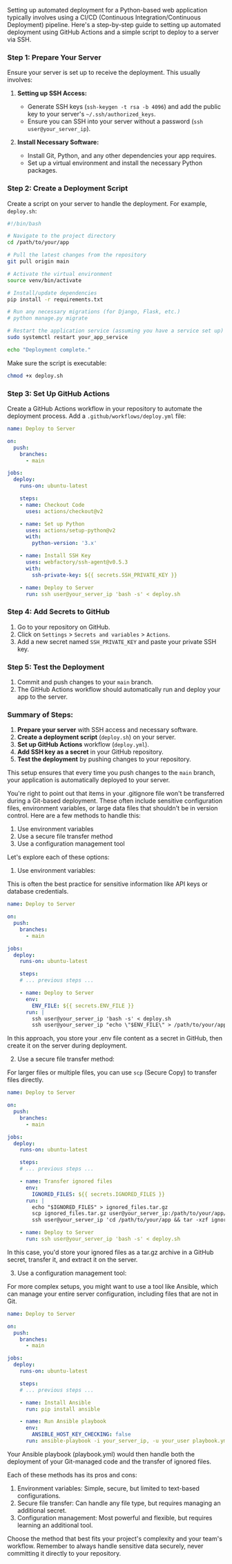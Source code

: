 Setting up automated deployment for a Python-based web application typically involves using a CI/CD (Continuous Integration/Continuous Deployment) pipeline. Here's a step-by-step guide to setting up automated deployment using GitHub Actions and a simple script to deploy to a server via SSH.

### Step 1: Prepare Your Server
Ensure your server is set up to receive the deployment. This usually involves:

1. **Setting up SSH Access:**
   - Generate SSH keys (`ssh-keygen -t rsa -b 4096`) and add the public key to your server's `~/.ssh/authorized_keys`.
   - Ensure you can SSH into your server without a password (`ssh user@your_server_ip`).

2. **Install Necessary Software:**
   - Install Git, Python, and any other dependencies your app requires.
   - Set up a virtual environment and install the necessary Python packages.

### Step 2: Create a Deployment Script
Create a script on your server to handle the deployment. For example, `deploy.sh`:

```bash
#!/bin/bash

# Navigate to the project directory
cd /path/to/your/app

# Pull the latest changes from the repository
git pull origin main

# Activate the virtual environment
source venv/bin/activate

# Install/update dependencies
pip install -r requirements.txt

# Run any necessary migrations (for Django, Flask, etc.)
# python manage.py migrate

# Restart the application service (assuming you have a service set up)
sudo systemctl restart your_app_service

echo "Deployment complete."
```

Make sure the script is executable:

```bash
chmod +x deploy.sh
```

### Step 3: Set Up GitHub Actions
Create a GitHub Actions workflow in your repository to automate the deployment process. Add a `.github/workflows/deploy.yml` file:

```yaml
name: Deploy to Server

on:
  push:
    branches:
      - main

jobs:
  deploy:
    runs-on: ubuntu-latest

    steps:
    - name: Checkout Code
      uses: actions/checkout@v2

    - name: Set up Python
      uses: actions/setup-python@v2
      with:
        python-version: '3.x'

    - name: Install SSH Key
      uses: webfactory/ssh-agent@v0.5.3
      with:
        ssh-private-key: ${{ secrets.SSH_PRIVATE_KEY }}

    - name: Deploy to Server
      run: ssh user@your_server_ip 'bash -s' < deploy.sh
```

### Step 4: Add Secrets to GitHub
1. Go to your repository on GitHub.
2. Click on `Settings` > `Secrets and variables` > `Actions`.
3. Add a new secret named `SSH_PRIVATE_KEY` and paste your private SSH key.

### Step 5: Test the Deployment
1. Commit and push changes to your `main` branch.
2. The GitHub Actions workflow should automatically run and deploy your app to the server.

### Summary of Steps:
1. **Prepare your server** with SSH access and necessary software.
2. **Create a deployment script** (`deploy.sh`) on your server.
3. **Set up GitHub Actions** workflow (`deploy.yml`).
4. **Add SSH key as a secret** in your GitHub repository.
5. **Test the deployment** by pushing changes to your repository.

This setup ensures that every time you push changes to the `main` branch, your application is automatically deployed to your server.


You're right to point out that items in your .gitignore file won't be transferred during a Git-based deployment. These often include sensitive configuration files, environment variables, or large data files that shouldn't be in version control. Here are a few methods to handle this:

1. Use environment variables
2. Use a secure file transfer method
3. Use a configuration management tool

Let's explore each of these options:

1. Use environment variables:

This is often the best practice for sensitive information like API keys or database credentials.

```yaml:.github/workflows/deploy.yml
name: Deploy to Server

on:
  push:
    branches:
      - main

jobs:
  deploy:
    runs-on: ubuntu-latest

    steps:
    # ... previous steps ...

    - name: Deploy to Server
      env:
        ENV_FILE: ${{ secrets.ENV_FILE }}
      run: |
        ssh user@your_server_ip 'bash -s' < deploy.sh
        ssh user@your_server_ip "echo \"$ENV_FILE\" > /path/to/your/app/.env"
```

In this approach, you store your .env file content as a secret in GitHub, then create it on the server during deployment.

2. Use a secure file transfer method:

For larger files or multiple files, you can use `scp` (Secure Copy) to transfer files directly.

```yaml:.github/workflows/deploy.yml
name: Deploy to Server

on:
  push:
    branches:
      - main

jobs:
  deploy:
    runs-on: ubuntu-latest

    steps:
    # ... previous steps ...

    - name: Transfer ignored files
      env:
        IGNORED_FILES: ${{ secrets.IGNORED_FILES }}
      run: |
        echo "$IGNORED_FILES" > ignored_files.tar.gz
        scp ignored_files.tar.gz user@your_server_ip:/path/to/your/app/
        ssh user@your_server_ip 'cd /path/to/your/app && tar -xzf ignored_files.tar.gz && rm ignored_files.tar.gz'

    - name: Deploy to Server
      run: ssh user@your_server_ip 'bash -s' < deploy.sh
```

In this case, you'd store your ignored files as a tar.gz archive in a GitHub secret, transfer it, and extract it on the server.

3. Use a configuration management tool:

For more complex setups, you might want to use a tool like Ansible, which can manage your entire server configuration, including files that are not in Git.

```yaml:.github/workflows/deploy.yml
name: Deploy to Server

on:
  push:
    branches:
      - main

jobs:
  deploy:
    runs-on: ubuntu-latest

    steps:
    # ... previous steps ...

    - name: Install Ansible
      run: pip install ansible

    - name: Run Ansible playbook
      env:
        ANSIBLE_HOST_KEY_CHECKING: false
      run: ansible-playbook -i your_server_ip, -u your_user playbook.yml
```

Your Ansible playbook (playbook.yml) would then handle both the deployment of your Git-managed code and the transfer of ignored files.

Each of these methods has its pros and cons:

1. Environment variables: Simple, secure, but limited to text-based configurations.
2. Secure file transfer: Can handle any file type, but requires managing an additional secret.
3. Configuration management: Most powerful and flexible, but requires learning an additional tool.

Choose the method that best fits your project's complexity and your team's workflow. Remember to always handle sensitive data securely, never committing it directly to your repository.